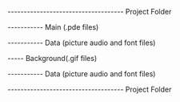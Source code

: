 
------------------------------------ Project Folder

----------- Main (.pde files)

----------- Data (picture audio and font files)

----- Background(.gif files)

----------- Data (picture audio and font files)

------------------------------------ Project Folder
